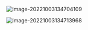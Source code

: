 ![image-20221003134704109](https://wangleidetuchuang.oss-cn-beijing.aliyuncs.com/img/image-20221003134704109.png)

![image-20221003134713968](https://wangleidetuchuang.oss-cn-beijing.aliyuncs.com/img/image-20221003134713968.png)



```python
```

